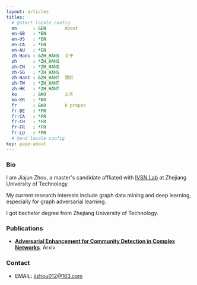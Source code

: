 ```yaml
---
layout: articles
titles:
  # @start locale config
  en      : &EN       About
  en-GB   : *EN
  en-US   : *EN
  en-CA   : *EN
  en-AU   : *EN
  zh-Hans : &ZH_HANS  关于
  zh      : *ZH_HANS
  zh-CN   : *ZH_HANS
  zh-SG   : *ZH_HANS
  zh-Hant : &ZH_HANT  關於
  zh-TW   : *ZH_HANT
  zh-HK   : *ZH_HANT
  ko      : &KO       소개
  ko-KR   : *KO
  fr      : &KO       À propos
  fr-BE   : *FR
  fr-CA   : *FR
  fr-CH   : *FR
  fr-FR   : *FR
  fr-LU   : *FR
  # @end locale config
key: page-about
---
```




### Bio

I am Jiajun Zhou, a master's candidate affliated with [IVSN Lab](http://www.ivsn-group.com/) at Zhejiang University of Technology.

My current research interests include graph data mining and deep learning, especially for graph adversarial learning. 

I got bachelor degree from Zhejiang University of Technology.



### Publications

- [**Adversarial Enhancement for Community Detection in Complex Networks**](https://arxiv.org/abs/1911.01670). Arxiv



### Contact

- EMAIL: jjzhou012@163.com


